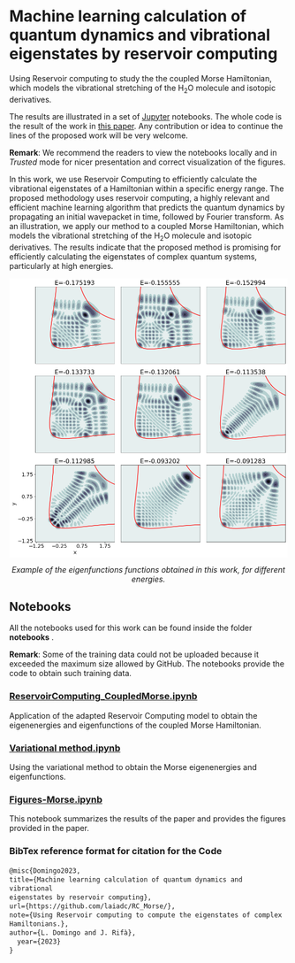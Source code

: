 # Machine learning calculation of quantum dynamics and vibrational eigenstates by reservoir computing

Using Reservoir computing to study the the coupled Morse Hamiltonian, which models the vibrational stretching of the H$_2$O molecule and isotopic derivatives.

The results are illustrated in a set of [Jupyter](https://jupyter.org/) notebooks. The whole code is the result of the work in <a href = "https://arxiv.org/abs/" target="_blank"> this paper</a>. Any contribution or idea to continue the lines of the proposed work will be very welcome.

**Remark**: We recommend the readers to view the notebooks locally and in *Trusted* mode for nicer presentation and correct visualization of the figures. 

In this work, we use Reservoir Computing to efficiently calculate the vibrational eigenstates of a Hamiltonian within a specific energy range. The proposed methodology uses reservoir computing, a highly relevant and efficient machine learning algorithm that predicts the quantum dynamics by propagating an initial wavepacket in time, followed by Fourier transform. As an illustration, we apply our method to a coupled Morse Hamiltonian, which models the vibrational stretching of the H$_2$O molecule and isotopic derivatives. The results indicate that the proposed method is promising for efficiently calculating the eigenstates 
of complex quantum systems, particularly at high energies.

<p align="center"><img src="https://github.com/laiadc/RC_Morse/blob/main/figures/wavefunctions3.png"  align=middle width=600pt />
</p>
<p align="center">
<em>Example of the eigenfunctions functions obtained in this work, for different energies. </em>
</p>


## Notebooks

All the notebooks used for this work can be found inside the folder **notebooks** .

**Remark**: Some of the training data could not be uploaded because it exceeded the maximum size allowed by GitHub. The notebooks provide the code to obtain such training data. 

### [ReservoirComputing_CoupledMorse.ipynb](https://github.com/laiadc/RC_Morse/blob/main/ReservoirComputing_CoupledMorse.ipynb)
Application of the adapted Reservoir Computing model to obtain the eigenenergies and eigenfunctions of the coupled Morse Hamiltonian.

### [Variational method.ipynb](https://github.com/laiadc/RC_Morse/blob/main/Variational%20method.ipynb)
Using the variational method to obtain the Morse eigenenergies and eigenfunctions.

### [Figures-Morse.ipynb](https://github.com/laiadc/RC_Morse/blob/main/Figures-Morse.ipynb)
This notebook summarizes the results of the paper and provides the figures provided in the paper.

### BibTex reference format for citation for the Code
```
@misc{Domingo2023,
title={Machine learning calculation of quantum dynamics and vibrational
eigenstates by reservoir computing},
url={https://github.com/laiadc/RC_Morse/},
note={Using Reservoir computing to compute the eigenstates of complex Hamiltonians.},
author={L. Domingo and J. Rifà},
  year={2023}
}


